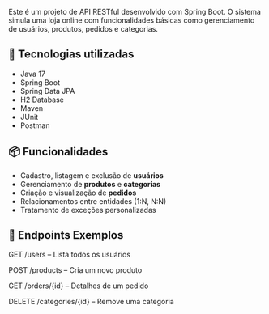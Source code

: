 Este é um projeto de API RESTful desenvolvido com Spring Boot. O sistema simula uma loja online com funcionalidades básicas como gerenciamento de usuários, produtos, pedidos e categorias.

## 🚀 Tecnologias utilizadas

- Java 17
- Spring Boot
- Spring Data JPA
- H2 Database
- Maven
- JUnit 
- Postman

## 📦 Funcionalidades

- Cadastro, listagem e exclusão de **usuários**
- Gerenciamento de **produtos** e **categorias**
- Criação e visualização de **pedidos**
- Relacionamentos entre entidades (1:N, N:N)
- Tratamento de exceções personalizadas
  
## 🧪 Endpoints Exemplos
GET /users – Lista todos os usuários

POST /products – Cria um novo produto

GET /orders/{id} – Detalhes de um pedido

DELETE /categories/{id} – Remove uma categoria
